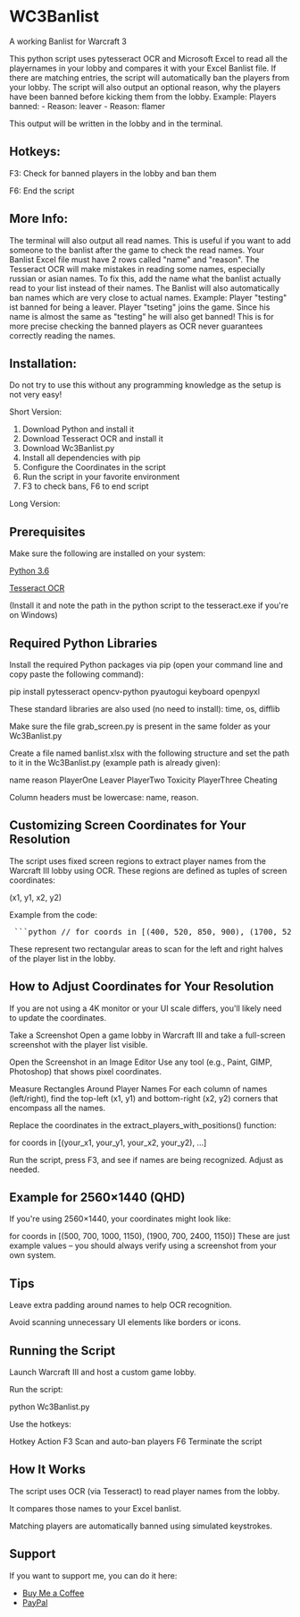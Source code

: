 # WC3Banlist
A working Banlist for Warcraft 3

This python script uses pytesseract OCR and Microsoft Excel to read all the playernames in your lobby and compares it with your Excel Banlist file.
If there are matching entries, the script will automatically ban the players from your lobby. The script will also output an optional reason, why the players have been banned before kicking them from the lobby. 
Example:
Players banned:
<name> - Reason: leaver
<name2> - Reason: flamer

This output will be written in the lobby and in the terminal.

## Hotkeys:
F3: Check for banned players in the lobby and ban them

F6: End the script

## More Info:
The terminal will also output all read names. This is useful if you want to add someone to the banlist after the game to check the read names.
Your Banlist Excel file must have 2 rows called "name" and "reason".
The Tesseract OCR will make mistakes in reading some names, especially russian or asian names. To fix this, add the name what the banlist actually read to your list instead of their names.
The Banlist will also automatically ban names which are very close to actual names. 
Example: 
Player "testing" ist banned for being a leaver.
Player "tseting" joins the game.
Since his name is almost the same as "testing" he will also get banned!
This is for more precise checking the banned players as OCR never guarantees correctly reading the names.

## Installation:
Do not try to use this without any programming knowledge as the setup is not very easy!

Short Version:
1. Download Python and install it
2. Download Tesseract OCR and install it
3. Download Wc3Banlist.py
4. Install all dependencies with pip
5. Configure the Coordinates in the script
6. Run the script in your favorite environment
7. F3 to check bans, F6 to end script

Long Version:
## Prerequisites
Make sure the following are installed on your system:

[Python 3.6](https://www.python.org/downloads/)

[Tesseract OCR](https://github.com/tesseract-ocr/tesseract)

(Install it and note the path in the python script to the tesseract.exe if you're on Windows)

## Required Python Libraries
Install the required Python packages via pip (open your command line and copy paste the following command):

pip install pytesseract opencv-python pyautogui keyboard openpyxl

These standard libraries are also used (no need to install):
time, os, difflib

Make sure the file grab_screen.py is present in the same folder as your Wc3Banlist.py

Create a file named banlist.xlsx with the following structure and set the path to it in the Wc3Banlist.py (example path is already given):

name	reason
PlayerOne	Leaver
PlayerTwo	Toxicity
PlayerThree	Cheating

Column headers must be lowercase: name, reason.

## Customizing Screen Coordinates for Your Resolution
The script uses fixed screen regions to extract player names from the Warcraft III lobby using OCR. These regions are defined as tuples of screen coordinates:

(x1, y1, x2, y2)

Example from the code:

<pre> ```python // for coords in [(400, 520, 850, 900), (1700, 520, 2150, 900)] ``` </pre>


These represent two rectangular areas to scan for the left and right halves of the player list in the lobby.

## How to Adjust Coordinates for Your Resolution
If you are not using a 4K monitor or your UI scale differs, you'll likely need to update the coordinates.

Take a Screenshot
Open a game lobby in Warcraft III and take a full-screen screenshot with the player list visible.

Open the Screenshot in an Image Editor
Use any tool (e.g., Paint, GIMP, Photoshop) that shows pixel coordinates.

Measure Rectangles Around Player Names
For each column of names (left/right), find the top-left (x1, y1) and bottom-right (x2, y2) corners that encompass all the names.

Replace the coordinates in the extract_players_with_positions() function:

for coords in [(your_x1, your_y1, your_x2, your_y2), ...]

Run the script, press F3, and see if names are being recognized. Adjust as needed.

## Example for 2560×1440 (QHD)
If you're using 2560×1440, your coordinates might look like:

for coords in [(500, 700, 1000, 1150), (1900, 700, 2400, 1150)]
These are just example values – you should always verify using a screenshot from your own system.

## Tips
Leave extra padding around names to help OCR recognition.

Avoid scanning unnecessary UI elements like borders or icons.

## Running the Script
Launch Warcraft III and host a custom game lobby.

Run the script:

python Wc3Banlist.py

Use the hotkeys:

Hotkey	Action
F3	Scan and auto-ban players
F6	Terminate the script

## How It Works
The script uses OCR (via Tesseract) to read player names from the lobby.

It compares those names to your Excel banlist.

Matching players are automatically banned using simulated keystrokes.

## Support

If you want to support me, you can do it here:

- [Buy Me a Coffee](https://buymeacoffee.com/RealFutureAi)
- [PayPal](https://paypal.me/FutureAI)


